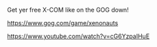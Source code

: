 Get yer free X-COM like on the GOG down!

https://www.gog.com/game/xenonauts

https://www.youtube.com/watch?v=cG6YzpaIHuE